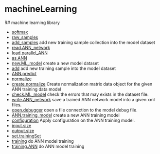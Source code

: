 # machineLearning

R# machine learning library

+ [softmax](machineLearning/softmax.1) 
+ [raw_samples](machineLearning/raw_samples.1) 
+ [add_samples](machineLearning/add_samples.1) add new training sample collection into the model dataset
+ [read.ANN_network](machineLearning/read.ANN_network.1) 
+ [load.parallel_ANN](machineLearning/load.parallel_ANN.1) 
+ [as.ANN](machineLearning/as.ANN.1) 
+ [new.ML_model](machineLearning/new.ML_model.1) create a new model dataset
+ [add](machineLearning/add.1) add new training sample into the model dataset
+ [ANN.predict](machineLearning/ANN.predict.1) 
+ [normalize](machineLearning/normalize.1) 
+ [create.normalize](machineLearning/create.normalize.1) Create normalization matrix data object for the given ANN training data model
+ [check.ML_model](machineLearning/check.ML_model.1) check the errors that may exists in the dataset file.
+ [write.ANN_network](machineLearning/write.ANN_network.1) save a trained ANN network model into a given xml files.
+ [open.debugger](machineLearning/open.debugger.1) open a file connection to the model debug file.
+ [ANN.training_model](machineLearning/ANN.training_model.1) create a new ANN training model
+ [configuration](machineLearning/configuration.1) Apply configuration on the ANN training model.
+ [input.size](machineLearning/input.size.1) 
+ [output.size](machineLearning/output.size.1) 
+ [set.trainingSet](machineLearning/set.trainingSet.1) 
+ [training](machineLearning/training.1) do ANN model training
+ [training.ANN](machineLearning/training.ANN.1) do ANN model training
